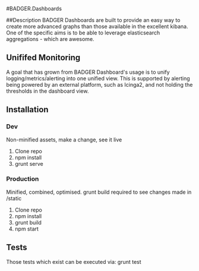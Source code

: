 #BADGER.Dashboards

##Description
BADGER Dashboards are built to provide an easy way to create more advanced graphs than those available in the excellent kibana.  One of the specific aims is to be able to leverage elasticsearch aggregations - which are awesome.

## Unififed Monitoring 

A goal that has grown from BADGER Dashboard's usage is to unify logging/metrics/alerting into one unified view.  This is supported by alerting being powered by an external platform, such as Icinga2, and not holding the thresholds in the dashboard view.

## Installation

### Dev

Non-minified assets, make a change, see it live

1. Clone repo
2. npm install
4. grunt serve

### Production

Minified, combined, optimised. grunt build required to see changes made in /static

1. Clone repo
2. npm install
3. grunt build
4. npm start

## Tests

Those tests which exist can be executed via: grunt test
